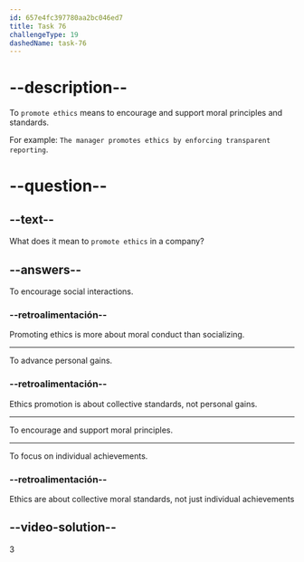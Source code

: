 ```yaml
---
id: 657e4fc397780aa2bc046ed7
title: Task 76
challengeType: 19
dashedName: task-76
---
```


# --description--

To `promote ethics` means to encourage and support moral principles and standards.

For example: `The manager promotes ethics by enforcing transparent reporting`.

# --question--

## --text--

What does it mean to `promote ethics` in a company?

## --answers--

To encourage social interactions.

### --retroalimentación--

Promoting ethics is more about moral conduct than socializing.

---

To advance personal gains.

### --retroalimentación--

Ethics promotion is about collective standards, not personal gains.

---

To encourage and support moral principles.

---

To focus on individual achievements.

### --retroalimentación--

Ethics are about collective moral standards, not just individual achievements

## --video-solution--

3
